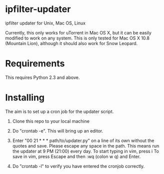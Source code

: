 ipfilter-updater
================

ipfilter updater for Unix, Mac OS, Linux

Currently, this only works for uTorrent in Mac OS X, but it can be easily 
modified to work on any system.
This is only tested for Mac OS X 10.8 (Mountain Lion), although it should also
work for Snow Leopard.

Requirements
============
This requires Python 2.3 and above.


Installing
==========
The aim is to set up a cron job for the updater script.

1) Clone this repo to your local machine

2) Do "crontab -e". This will bring up an editor.

3) Enter "00 21 * * * path/to/updater.py" on a line of its own 
   without the quotes and save.
   Please escape any space in the path.
   This means run the updater at 9 PM (21:00) every day.
   To start typing in vim, press i
   To save in vim, press Escape and then :wq (colon w q) and Enter.

4) Do "crontab -l" to verify you have entered the cronjob correctly.

